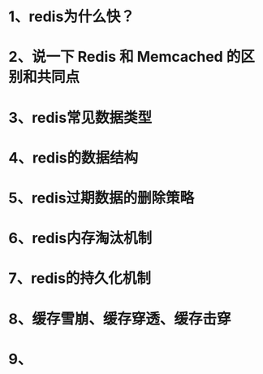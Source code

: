 # 1、redis为什么快？
# 2、说一下 Redis 和 Memcached 的区别和共同点
# 3、redis常见数据类型
# 4、redis的数据结构
# 5、redis过期数据的删除策略
# 6、redis内存淘汰机制
# 7、redis的持久化机制
# 8、缓存雪崩、缓存穿透、缓存击穿
# 9、
